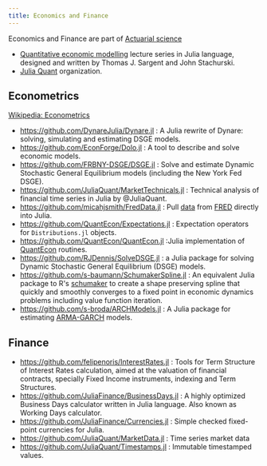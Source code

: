 ```yaml
---
title: Economics and Finance
---
```


Economics and Finance are part of [Actuarial science](https://en.wikipedia.org/wiki/Actuarial_science)

- [Quantitative economic modelling](https://quantecon.org) lecture series in Julia language, designed and written by Thomas J. Sargent and John Stachurski.
- [Julia Quant](https://github.com/JuliaQuant) organization.

## Econometrics

[Wikipedia: Econometrics](https://en.wikipedia.org/wiki/Econometrics)

- https://github.com/DynareJulia/Dynare.jl : A Julia rewrite of Dynare: solving, simulating and estimating DSGE models.
- https://github.com/EconForge/Dolo.jl : A tool to describe and solve economic models.
- https://github.com/FRBNY-DSGE/DSGE.jl : Solve and estimate Dynamic Stochastic General Equilibrium models (including the New York Fed DSGE).
- https://github.com/JuliaQuant/MarketTechnicals.jl : Technical analysis of financial time series in Julia by @JuliaQuant.
- https://github.com/micahjsmith/FredData.jl : Pull [data](https://fred.stlouisfed.org/) from [FRED](https://en.wikipedia.org/wiki/Federal_Reserve_Economic_Data) directly into Julia.
- https://github.com/QuantEcon/Expectations.jl : Expectation operators for `Distributions.jl` objects.
- https://github.com/QuantEcon/QuantEcon.jl :Julia implementation of [QuantEcon](https://quantecon.org/quantecon-jl/) routines.
- https://github.com/RJDennis/SolveDSGE.jl : a Julia package for solving Dynamic Stochastic General Equilibrium (DSGE) models.
- https://github.com/s-baumann/SchumakerSpline.jl : An equivalent Julia package to R's [schumaker](https://cran.r-project.org/web/packages/schumaker/index.html) to create a shape preserving spline that quickly and smoothly converges to a fixed point in economic dynamics problems including value function iteration.
- https://github.com/s-broda/ARCHModels.jl : A Julia package for estimating [ARMA-GARCH](https://en.wikipedia.org/wiki/Autoregressive_conditional_heteroskedasticity) models.

## Finance

- https://github.com/felipenoris/InterestRates.jl : Tools for Term Structure of Interest Rates calculation, aimed at the valuation of financial contracts, specially Fixed Income instruments, indexing and Term Structures.
- https://github.com/JuliaFinance/BusinessDays.jl : A highly optimized Business Days calculator written in Julia language. Also known as Working Days calculator.
- https://github.com/JuliaFinance/Currencies.jl :  Simple checked fixed-point currencies for Julia.
- https://github.com/JuliaQuant/MarketData.jl : Time series market data
- https://github.com/JuliaQuant/Timestamps.jl : Immutable timestamped values.
